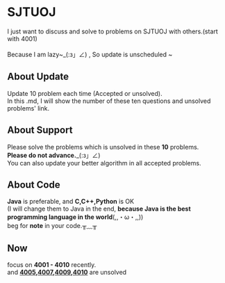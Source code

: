 SJTUOJ
=====
I just want to discuss and solve to problems on SJTUOJ with others.(start with 4001)<br>	
Because I am lazy~_(:з」∠) , So update is unscheduled ~<br>

About Update
-----
Update 10 problem each time (Accepted or unsolved).<br>
In this .md, I will show the number of these ten questions and unsolved problems' link.<br>

About Support 
---
Please solve the problems which is unsolved in these __10__ problems.<br>
__Please do not advance.___(:з」∠) <br>
You can also update your better algorithm in all accepted problems.<br>

About Code
------
__Java__ is preferable, and __C,C++,Python__ is OK<br>
(I will change them to Java in the end, __because Java is the best programming language in the world__(,,・ω・,,))<br>
beg for __note__ in your code.╥﹏╥


Now
---
focus on __4001 - 4010__ recently.<br>
and __[4005](https://acm.sjtu.edu.cn/OnlineJudge/problem/4005),[4007](https://acm.sjtu.edu.cn/OnlineJudge/problem/4007),[4009](https://acm.sjtu.edu.cn/OnlineJudge/problem/4009),[4010](https://acm.sjtu.edu.cn/OnlineJudge/problem/4010)__ are unsolved <br>

